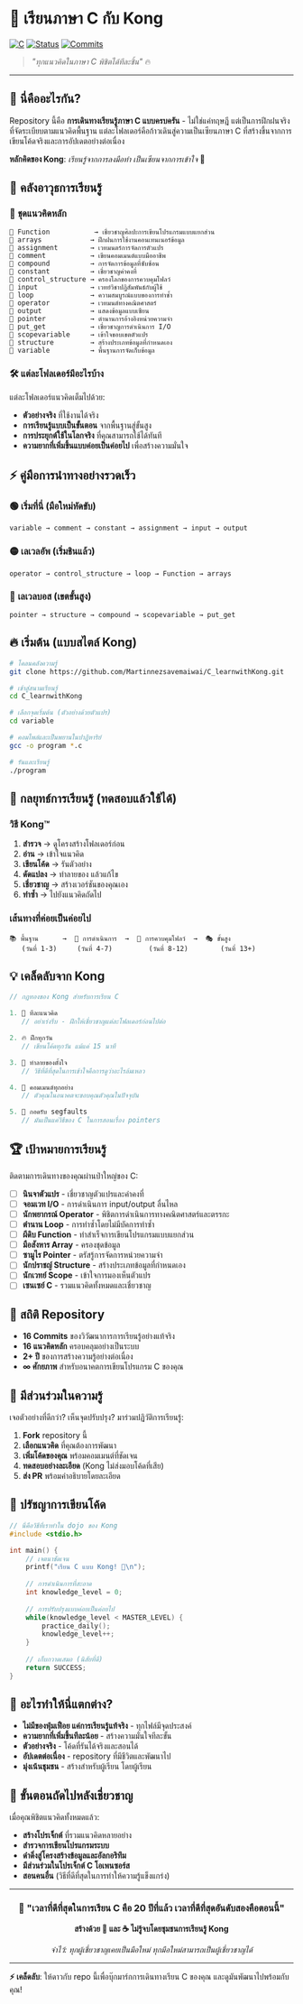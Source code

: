 # 🦍 เรียนภาษา C กับ Kong 
[![C](https://img.shields.io/badge/Language-C-blue.svg?style=for-the-badge&logo=c)](https://en.wikipedia.org/wiki/C_(programming_language))
[![Status](https://img.shields.io/badge/Status-คลังความรู้-ff6b35.svg?style=for-the-badge)](https://github.com/Martinnezsavemaiwai/C_learnwithKong)
[![Commits](https://img.shields.io/badge/Commits-16-green.svg?style=for-the-badge)](https://github.com/Martinnezsavemaiwai/C_learnwithKong)

> *"ทุกแนวคิดในภาษา C พิชิตได้ทีละชิ้น"* 🔥

---

## 🚀 นี่คืออะไรกัน?

Repository นี้คือ **การเดินทางเรียนรู้ภาษา C แบบครบครัน** - ไม่ใช่แค่ทฤษฎี แต่เป็นการฝึกฝนจริงที่จัดระเบียบตามแนวคิดพื้นฐาน แต่ละโฟลเดอร์คือก้าวเดินสู่ความเป็นเซียนภาษา C ที่สร้างขึ้นจากการเขียนโค้ดจริงและการอัปเดตอย่างต่อเนื่อง

**หลักคิดของ Kong**: *เรียนรู้จากการลงมือทำ เป็นเซียนจากการเข้าใจ* 🦾

## 📁 คลังอาวุธการเรียนรู้

### 🎯 **ชุดแนวคิดหลัก**

```
📂 Function           → เชี่ยวชาญศิลปะการเขียนโปรแกรมแบบแยกส่วน
📂 arrays            → ฝึกฝนการใช้งานคอนเทนเนอร์ข้อมูล  
📂 assignment        → เวทมนตร์การจัดการตัวแปร
📂 comment           → เขียนคอมเมนต์แบบมืออาชีพ
📂 compound          → การจัดการข้อมูลที่ซับซ้อน
📂 constant          → เชี่ยวชาญค่าคงที่
📂 control_structure → ครองโลกของการควบคุมโฟลว์
📂 input             → เวทย์วิชาปฏิสัมพันธ์กับผู้ใช้
📂 loop              → ความสมบูรณ์แบบของการทำซ้ำ
📂 operator          → เวทมนต์ทางคณิตศาสตร์
📂 output            → แสดงข้อมูลแบบเซียน
📂 pointer           → ตำนานการอ้างอิงหน่วยความจำ
📂 put_get           → เชี่ยวชาญการดำเนินการ I/O
📂 scopevariable     → เข้าใจขอบเขตตัวแปร
📂 structure         → สร้างประเภทข้อมูลที่กำหนดเอง
📂 variable          → พื้นฐานการจัดเก็บข้อมูล
```

### 🛠️ **แต่ละโฟลเดอร์มีอะไรบ้าง**

แต่ละโฟลเดอร์แนวคิดเต็มไปด้วย:
- **ตัวอย่างจริง** ที่ใช้งานได้จริง
- **การเรียนรู้แบบเป็นขั้นตอน** จากพื้นฐานสู่ขั้นสูง
- **การประยุกต์ใช้ในโลกจริง** ที่คุณสามารถใช้ได้ทันที
- **ความยากที่เพิ่มขึ้นแบบค่อยเป็นค่อยไป** เพื่อสร้างความมั่นใจ

## ⚡ คู่มือการนำทางอย่างรวดเร็ว

### 🟢 **เริ่มที่นี่** (มือใหม่หัดขับ)
```
variable → comment → constant → assignment → input → output
```

### 🟡 **เลเวลอัพ** (เริ่มชินแล้ว) 
```
operator → control_structure → loop → Function → arrays
```

### 🔴 **เลเวลบอส** (เขตขั้นสูง)
```
pointer → structure → compound → scopevariable → put_get
```

## 🔥 เริ่มต้น (แบบสไตล์ Kong)

```bash
# โคลนคลังความรู้
git clone https://github.com/Martinnezsavemaiwai/C_learnwithKong.git

# เข้าสู่สนามเรียนรู้
cd C_learnwithKong

# เลือกจุดเริ่มต้น (ตัวอย่างด้วยตัวแปร)
cd variable

# คอมไพล์และเป็นพยานในปาฏิหาริย์
gcc -o program *.c

# รันและเรียนรู้
./program
```

## 🎯 กลยุทธ์การเรียนรู้ (ทดสอบแล้วใช้ได้)

### **วิธี Kong™**
1. **สำรวจ** → ดูโครงสร้างโฟลเดอร์ก่อน
2. **อ่าน** → เข้าใจแนวคิด 
3. **เขียนโค้ด** → รันตัวอย่าง
4. **ดัดแปลง** → ทำลายของ แล้วแก้ไข
5. **เชี่ยวชาญ** → สร้างเวอร์ชันของคุณเอง
6. **ทำซ้ำ** → ไปยังแนวคิดถัดไป

### **เส้นทางที่ค่อยเป็นค่อยไป**
```
📚 พื้นฐาน      →  🔧 การดำเนินการ  →  🌊 การควบคุมโฟลว์  →  🎭 ขั้นสูง
   (วันที่ 1-3)     (วันที่ 4-7)         (วันที่ 8-12)        (วันที่ 13+)
```

## 💡 เคล็ดลับจาก Kong

```c
// กฎทองของ Kong สำหรับการเรียน C

1. 🎯 ทีละแนวคิด
   // อย่าเร่งรีบ - ฝึกให้เชี่ยวชาญแต่ละโฟลเดอร์ก่อนไปต่อ

2. 🔥 ฝึกทุกวัน  
   // เขียนโค้ดทุกวัน แม้แค่ 15 นาที

3. 🧠 ทำลายของตั้งใจ
   // วิธีที่ดีที่สุดในการเข้าใจคือการดูว่าอะไรล้มเหลว

4. 📝 คอมเมนต์ทุกอย่าง
   // ตัวคุณในอนาคตจะขอบคุณตัวคุณในปัจจุบัน

5. 🦾 กอดรับ segfaults
   // มันเป็นแค่วิธีของ C ในการสอนเรื่อง pointers
```

## 🏆 เป้าหมายการเรียนรู้

ติดตามการเดินทางของคุณผ่านป่าใหญ่ของ C:

- [ ] **นินจาตัวแปร** - เชี่ยวชาญตัวแปรและค่าคงที่
- [ ] **จอมเวท I/O** - การดำเนินการ input/output ลื่นไหล
- [ ] **นักพยากรณ์ Operator** - พิชิตการดำเนินการทางคณิตศาสตร์และตรรกะ  
- [ ] **ตำนาน Loop** - การทำซ้ำโดยไม่มีบัคการทำซ้ำ
- [ ] **ผีดิบ Function** - ทำสำเร็จการเขียนโปรแกรมแบบแยกส่วน
- [ ] **มือสังหาร Array** - ครองชุดข้อมูล
- [ ] **ซามูไร Pointer** - ตรัสรู้การจัดการหน่วยความจำ
- [ ] **นักปราชญ์ Structure** - สร้างประเภทข้อมูลที่กำหนดเอง
- [ ] **นักเวทย์ Scope** - เข้าใจการมองเห็นตัวแปร
- [ ] **เซนเซย์ C** - รวมแนวคิดทั้งหมดและเชี่ยวชาญ

## 🔬 สถิติ Repository

- **16 Commits** ของวิวัฒนาการการเรียนรู้อย่างแท้จริง
- **16 แนวคิดหลัก** ครอบคลุมอย่างเป็นระบบ
- **2+ ปี** ของการสร้างความรู้อย่างต่อเนื่อง
- **∞ ศักยภาพ** สำหรับอนาคตการเขียนโปรแกรม C ของคุณ

## 🤝 มีส่วนร่วมในความรู้

เจอตัวอย่างที่ดีกว่า? เห็นจุดปรับปรุง? มาร่วมปฏิวัติการเรียนรู้:

1. **Fork** repository นี้ 
2. **เลือกแนวคิด** ที่คุณต้องการพัฒนา
3. **เพิ่มโค้ดของคุณ** พร้อมคอมเมนต์ที่ชัดเจน
4. **ทดสอบอย่างละเอียด** (Kong ไม่ส่งมอบโค้ดที่เสีย)
5. **ส่ง PR** พร้อมคำอธิบายโดยละเอียด

## 🎨 ปรัชญาการเขียนโค้ด

```c
// นี่คือวิธีที่เราทำใน dojo ของ Kong
#include <stdio.h>

int main() {
    // เจตนาชัดเจน
    printf("เรียน C แบบ Kong! 🦍\n");
    
    // การดำเนินการที่สะอาด  
    int knowledge_level = 0;
    
    // การปรับปรุงแบบค่อยเป็นค่อยไป
    while(knowledge_level < MASTER_LEVEL) {
        practice_daily();
        knowledge_level++;
    }
    
    // เก็บกวาดเสมอ (นิสัยที่ดี)
    return SUCCESS;
}
```

## 🌟 อะไรทำให้นี่แตกต่าง?

- **ไม่มีของฟุ่มเฟือย แค่การเรียนรู้แท้จริง** - ทุกไฟล์มีจุดประสงค์
- **ความยากที่เพิ่มขึ้นทีละน้อย** - สร้างความมั่นใจทีละขั้น
- **ตัวอย่างจริง** - โค้ดที่รันได้จริงและสอนได้
- **อัปเดตต่อเนื่อง** - repository ที่มีชีวิตและพัฒนาไป
- **มุ่งเน้นชุมชน** - สร้างสำหรับผู้เรียน โดยผู้เรียน

## 🚀 ขั้นตอนถัดไปหลังเชี่ยวชาญ

เมื่อคุณพิชิตแนวคิดทั้งหมดแล้ว:
- **สร้างโปรเจ็กต์** ที่รวมแนวคิดหลายอย่าง
- **สำรวจการเขียนโปรแกรมระบบ** 
- **ดำดิ่งสู่โครงสร้างข้อมูลและอัลกอริทึม**
- **มีส่วนร่วมในโปรเจ็กต์ C โอเพนซอร์ส**
- **สอนคนอื่น** (วิธีที่ดีที่สุดในการทำให้ความรู้แข็งแกร่ง)

---

<div align="center">

### 🦍 "เวลาที่ดีที่สุดในการเรียน C คือ 20 ปีที่แล้ว เวลาที่ดีที่สุดอันดับสองคือตอนนี้"

**สร้างด้วย 🧠 และ ☕ ไม่รู้จบโดยชุมชนการเรียนรู้ Kong**

*จำไว้: ทุกผู้เชี่ยวชาญเคยเป็นมือใหม่ ทุกมือใหม่สามารถเป็นผู้เชี่ยวชาญได้*

</div>

---

**⚡ เคล็ดลับ**: ให้ดาวกับ repo นี้เพื่อบุ๊กมาร์กการเดินทางเรียน C ของคุณ และดูมันพัฒนาไปพร้อมกับคุณ!

